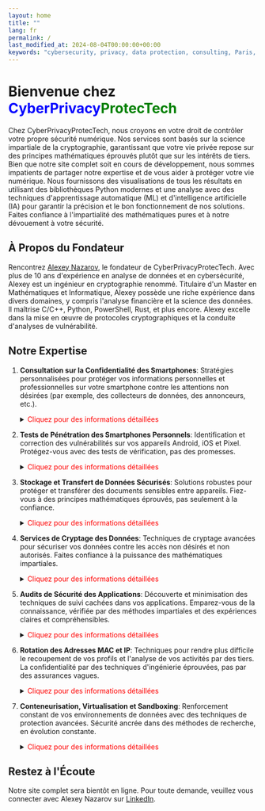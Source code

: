```yaml
---
layout: home
title: ""
lang: fr
permalink: /
last_modified_at: 2024-08-04T00:00:00+00:00
keywords: "cybersecurity, privacy, data protection, consulting, Paris, Alexey Nazarov, CyberPrivacyProtecTech, sécurité numérique, cryptographie, intelligence artificielle, machine learning, protection des données, audit de sécurité, tests de pénétration, rotation d'adresse MAC et IP, containerisation, virtualisation, sandboxing, services de chiffrement, analyse des vulnérabilités, confidentialité des smartphones, consulting en cybersécurité, cybersécurité à Paris, sécurité des appareils mobiles, sécurité Android, tests de pénétration Android, sécurité iOS, sécurité des applications mobiles"
---
```


# Bienvenue chez <span style="color: blue;">CyberPrivacy</span><span style="color: green;">ProtecTech</span>

Chez CyberPrivacyProtecTech, nous croyons en votre droit de contrôler votre propre sécurité numérique. Nos services sont basés sur la science impartiale de la cryptographie, garantissant que votre vie privée repose sur des principes mathématiques éprouvés plutôt que sur les intérêts de tiers. Bien que notre site complet soit en cours de développement, nous sommes impatients de partager notre expertise et de vous aider à protéger votre vie numérique. Nous fournissons des visualisations de tous les résultats en utilisant des bibliothèques Python modernes et une analyse avec des techniques d'apprentissage automatique (ML) et d'intelligence artificielle (IA) pour garantir la précision et le bon fonctionnement de nos solutions. Faites confiance à l'impartialité des mathématiques pures et à notre dévouement à votre sécurité.

## À Propos du Fondateur

Rencontrez [Alexey Nazarov](https://www.linkedin.com/in/alexeinazarov), le fondateur de CyberPrivacyProtecTech. Avec plus de 10 ans d'expérience en analyse de données et en cybersécurité, Alexey est un ingénieur en cryptographie renommé. Titulaire d'un Master en Mathématiques et Informatique, Alexey possède une riche expérience dans divers domaines, y compris l'analyse financière et la science des données. Il maîtrise C/C++, Python, PowerShell, Rust, et plus encore. Alexey excelle dans la mise en œuvre de protocoles cryptographiques et la conduite d'analyses de vulnérabilité.

## Notre Expertise

1. **Consultation sur la Confidentialité des Smartphones**: Stratégies personnalisées pour protéger vos informations personnelles et professionnelles sur votre smartphone contre les attentions non désirées (par exemple, des collecteurs de données, des annonceurs, etc.).
   <details>
     <summary><span style="color: red;">Cliquez pour des informations détaillées</span></summary>
     <span style="color: blue;">Stratégies personnalisées pour protéger vos informations personnelles et professionnelles sur votre smartphone, garantissant une probabilité minimale d'accès par des tiers dans toutes les situations possibles. Nos solutions sont validées par l'IA et le ML pour identifier et atténuer les menaces potentielles de manière proactive.</span>
   </details>

2. **Tests de Pénétration des Smartphones Personnels**: Identification et correction des vulnérabilités sur vos appareils Android, iOS et Pixel. Protégez-vous avec des tests de vérification, pas des promesses.
   <details>
     <summary><span style="color: red;">Cliquez pour des informations détaillées</span></summary>
     <span style="color: blue;">Identification et correction des vulnérabilités sur vos appareils Android, iOS et Pixel avec une combinaison unique des applications que vous utilisez avant qu'elles ne puissent être exploitées de manière inadvertante ou délibérée en contradiction avec vos intérêts personnels, même dans les limites des politiques d'application. Nos processus de test sont améliorés par l'IA pour simuler divers scénarios d'attaque et assurer une couverture complète.</span>
   </details>

3. **Stockage et Transfert de Données Sécurisés**: Solutions robustes pour protéger et transférer des documents sensibles entre appareils. Fiez-vous à des principes mathématiques éprouvés, pas seulement à la confiance.
   <details>
     <summary><span style="color: red;">Cliquez pour des informations détaillées</span></summary>
     <span style="color: blue;">Solutions robustes pour protéger vos documents sensibles et garantir un accès et un transfert sécurisés entre différents appareils personnels, y compris le chiffrement des clés USB en utilisant les techniques modernes les plus professionnelles qui vous protègent dans toutes les situations imaginables pouvant entraîner le transfert de vos données à des tiers.</span>
   </details>

4. **Services de Cryptage des Données**: Techniques de cryptage avancées pour sécuriser vos données contre les accès non désirés et non autorisés. Faites confiance à la puissance des mathématiques impartiales.
   <details>
     <summary><span style="color: red;">Cliquez pour des informations détaillées</span></summary>
     <span style="color: blue;">Mise en œuvre de techniques de cryptage avancées pour sécuriser vos données contre tout accès non autorisé, y compris des protocoles cryptographiques personnalisés pour un transfert de données indéchiffrable par tout intermédiaire, même les serveurs VPN et les canaux Internet supposés sécurisés et les navigateurs, garantissant que seule la personne destinataire reçoit l'information.</span>
   </details>

5. **Audits de Sécurité des Applications**: Découverte et minimisation des techniques de suivi cachées dans vos applications. Emparez-vous de la connaissance, vérifiée par des méthodes impartiales et des expériences claires et compréhensibles.
   <details>
     <summary><span style="color: red;">Cliquez pour des informations détaillées</span></summary>
     <span style="color: blue;">Découverte des techniques de suivi cachées, révision et minimisation de leur influence sur votre vie privée. Assurez-vous que l'utilisation de vos applications est conforme aux normes légales, y compris les lois numériques internationales et spécifiques à chaque pays, tout en sécurisant simultanément votre activité numérique. Nos audits utilisent l'IA pour détecter les anomalies et fournir des informations plus approfondies sur les vulnérabilités potentielles.</span>
   </details>

6. **Rotation des Adresses MAC et IP**: Techniques pour rendre plus difficile le recoupement de vos profils et l'analyse de vos activités par des tiers. La confidentialité par des techniques d'ingénierie éprouvées, pas par des assurances vagues.
   <details>
     <summary><span style="color: red;">Cliquez pour des informations détaillées</span></summary>
     <span style="color: blue;">Protection avancée de la vie privée grâce aux techniques professionnelles pour maintenir la rotation des adresses MAC et IP adaptées aux appareils mobiles, rendant plus difficile pour les tiers de recouper statistiquement vos profils et de recueillir des données pour analyser vos activités afin de fournir des services non sollicités. Nous utilisons des modèles de ML pour optimiser les schémas de rotation et améliorer la confidentialité.</span>
   </details>

7. **Conteneurisation, Virtualisation et Sandboxing**: Renforcement constant de vos environnements de données avec des techniques de protection avancées. Sécurité ancrée dans des méthodes de recherche, en évolution constante.
   <details>
     <summary><span style="color: red;">Cliquez pour des informations détaillées</span></summary>
     <span style="color: blue;">Renforcez vos environnements de données avec une protection infaillible, y compris la configuration et la formation technique pour les applications smartphone gourmandes en données et une recherche constante et une surveillance des nouvelles vulnérabilités, y compris après les mises à jour des applications et les changements de politique légale des applications. Nos solutions sont continuellement raffinées à l'aide de l'IA pour s'adapter aux menaces émergentes et maintenir une sécurité robuste.</span>
   </details>

## Restez à l'Écoute

Notre site complet sera bientôt en ligne. Pour toute demande, veuillez vous connecter avec Alexey Nazarov sur [LinkedIn](https://www.linkedin.com/in/alexeinazarov).
